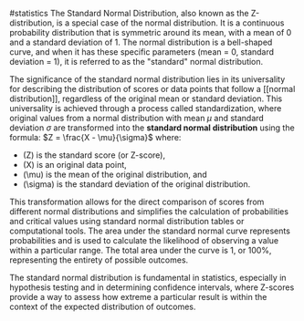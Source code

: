 #statistics 
The Standard Normal Distribution, also known as the Z-distribution, is a special case of the normal distribution. It is a continuous probability distribution that is symmetric around its mean, with a mean of 0 and a standard deviation of 1. The normal distribution is a bell-shaped curve, and when it has these specific parameters (mean = 0, standard deviation = 1), it is referred to as the "standard" normal distribution.

The significance of the standard normal distribution lies in its universality for describing the distribution of scores or data points that follow a [[normal distribution]], regardless of the original mean or standard deviation. This universality is achieved through a process called standardization, where original values from a normal distribution with mean $\mu$ and standard deviation $\sigma$ are transformed into the **standard normal distribution** using the formula:
$Z = \frac{X - \mu}{\sigma}$
where:
- \(Z\) is the standard score (or Z-score),
- \(X\) is an original data point,
- \(\mu\) is the mean of the original distribution, and
- \(\sigma\) is the standard deviation of the original distribution.

This transformation allows for the direct comparison of scores from different normal distributions and simplifies the calculation of probabilities and critical values using standard normal distribution tables or computational tools. The area under the standard normal curve represents probabilities and is used to calculate the likelihood of observing a value within a particular range. The total area under the curve is 1, or 100%, representing the entirety of possible outcomes.

The standard normal distribution is fundamental in statistics, especially in hypothesis testing and in determining confidence intervals, where Z-scores provide a way to assess how extreme a particular result is within the context of the expected distribution of outcomes.